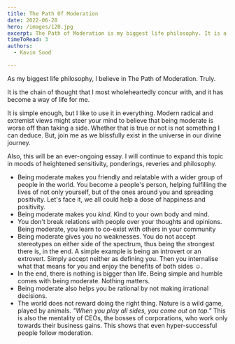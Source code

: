 ```yaml
---
title: The Path Of Moderation
date: 2022-06-28
hero: /images/120.jpg
excerpt: The Path of Moderation is my biggest life philosophy. It is a way of living life. 
timeToRead: 3
authors:
  - Kavin Sood

---
```


As my biggest life philosophy, I believe in The Path of Moderation. Truly.

It is the chain of thought that I most wholeheartedly concur with, and it has become a way of life for me.

It is simple enough, but I like to use it in everything. Modern radical and extremist views might steer your mind to believe that being moderate is worse off than taking a side. Whether that is true or not is not something I can deduce. But, join me as we blissfully exist in the universe in our divine journey.

Also, this will be an ever-ongoing essay. I will continue to expand this topic in moods of heightened sensitivity, ponderings, reveries and philosophy.

* Being moderate makes you friendly and relatable with a wider group of people in the world. You become a people's person, helping fulfilling the lives of not only yourself, but of the ones around you and spreading positivity. Let's face it, we all could help a dose of happiness and positivity. 
* Being moderate makes you *kind*. Kind to your own body and mind.
* You don't break relations with people over your thoughts and opinions. Being moderate, you learn to co-exist with others in your community
* Being moderate gives you no weaknesses. You do not accept stereotypes on either side of the spectrum, thus being the strongest there is, in the end. A simple example is being an introvert or an extrovert. Simply accept neither as defining you. Then you internalise what that means for you and enjoy the benefits of both sides ☺️.
* In the end, there is nothing is bigger than life. Being simple and humble comes with being moderate. Nothing matters.
* Being moderate also helps you be rational by not making irrational decisions.
* The world does not reward doing the right thing. Nature is a wild game, played by animals. *"When you play all sides, you come out on top."* This is also the mentality of CEOs, the bosses of corporations, who work only towards their business gains. This shows that even hyper-successful people follow moderation.